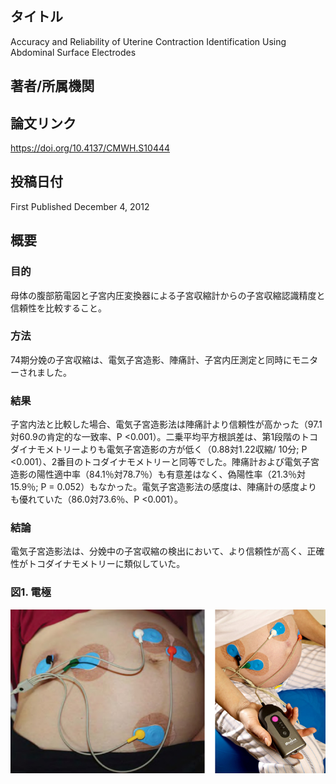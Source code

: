 ## タイトル
Accuracy and Reliability of Uterine Contraction Identification Using Abdominal Surface Electrodes

## 著者/所属機関

## 論文リンク
https://doi.org/10.4137/CMWH.S10444

## 投稿日付
First Published December 4, 2012

## 概要
### 目的
母体の腹部筋電図と子宮内圧変換器による子宮収縮計からの子宮収縮認識精度と信頼性を比較すること。

### 方法
74期分娩の子宮収縮は、電気子宮造影、陣痛計、子宮内圧測定と同時にモニターされました。

### 結果
子宮内法と比較した場合、電気子宮造影法は陣痛計より信頼性が高かった（97.1対60.9の肯定的な一致率、P <0.001）。二乗平均平方根誤差は、第1段階のトコダイナモメトリーよりも電気子宮造影の方が低く（0.88対1.22収縮/ 10分; P <0.001）、2番目のトコダイナモメトリーと同等でした。陣痛計および電気子宮造影の陽性適中率（84.1％対78.7％）も有意差はなく、偽陽性率（21.3％対15.9％; P = 0.052）もなかった。電気子宮造影法の感度は、陣痛計の感度よりも優れていた（86.0対73.6％、P <0.001）。

### 結論
電気子宮造影法は、分娩中の子宮収縮の検出において、より信頼性が高く、正確性がトコダイナモメトリーに類似していた。

### 図1. 電極
![Figure.1](Accuracy_fig1.png)
